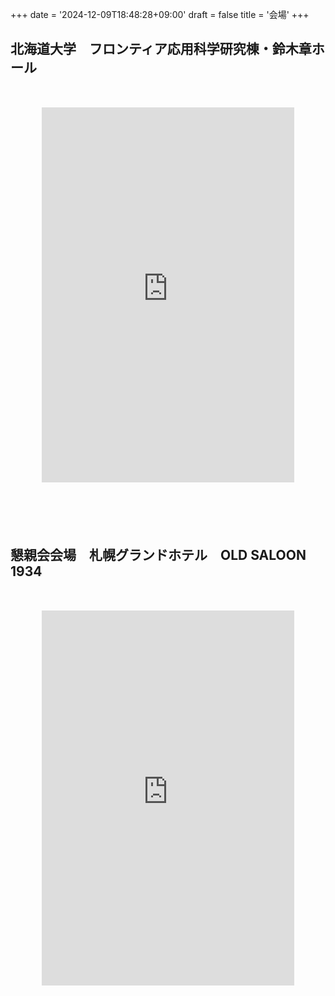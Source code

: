 +++
date = '2024-12-09T18:48:28+09:00'
draft = false
title = '会場'
+++

## 北海道大学　フロンティア応用科学研究棟・鈴木章ホール

<div style="font-size: 24px; margin: 50px; margin-bottom: 100px">
<iframe src="https://www.google.com/maps/embed?pb=!1m14!1m8!1m3!1d23312.79640035796!2d141.3306779!3d43.0814024!3m2!1i1024!2i768!4f13.1!3m3!1m2!1s0x5f0b29042b177d21%3A0xb0f801aaacaec879!2sFrontier%20Research%20in%20Applied%20Sciences%20Building!5e0!3m2!1sen!2sjp!4v1738116883428!5m2!1sen!2sjp" width="100%" height="600" style="border:0;" allowfullscreen="" loading="lazy" referrerpolicy="no-referrer-when-downgrade"></iframe>
</div>

## 懇親会会場　札幌グランドホテル　OLD SALOON 1934

<div style="font-size: 24px; margin: 50px">
<iframe src="https://www.google.com/maps/embed?pb=!1m18!1m12!1m3!1d2914.99712167536!2d141.34820347661275!3d43.062528090432416!2m3!1f0!2f0!3f0!3m2!1i1024!2i768!4f13.1!3m3!1m2!1s0x5f0b299c3576b40d%3A0xeef8cc09f42377ef!2sLounge%20%26%20Bar%20Old%20Saloon%201934!5e0!3m2!1sen!2sjp!4v1750130580244!5m2!1sen!2sjp" width="100%" height="600" style="border:0;" allowfullscreen="" loading="lazy" referrerpolicy="no-referrer-when-downgrade"></iframe>
</div>

<script>
document.querySelectorAll('.dropdown').forEach(el => {
    if (el.querySelector('a').innerHTML.trim() === "会場") {
        el.classList.add("active");
    }
});
</script>